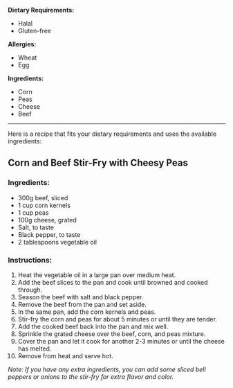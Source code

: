 **Dietary Requirements:**
- Halal
- Gluten-free

**Allergies:**
- Wheat
- Egg

**Ingredients:**
- Corn
- Peas
- Cheese
- Beef

---

Here is a recipe that fits your dietary requirements and uses the available ingredients:

## Corn and Beef Stir-Fry with Cheesy Peas

### Ingredients:
- 300g beef, sliced
- 1 cup corn kernels
- 1 cup peas
- 100g cheese, grated
- Salt, to taste
- Black pepper, to taste
- 2 tablespoons vegetable oil

### Instructions:
1. Heat the vegetable oil in a large pan over medium heat.
2. Add the beef slices to the pan and cook until browned and cooked through.
3. Season the beef with salt and black pepper.
4. Remove the beef from the pan and set aside.
5. In the same pan, add the corn kernels and peas.
6. Stir-fry the corn and peas for about 5 minutes or until they are tender.
7. Add the cooked beef back into the pan and mix well.
8. Sprinkle the grated cheese over the beef, corn, and peas mixture.
9. Cover the pan and let it cook for another 2-3 minutes or until the cheese has melted.
10. Remove from heat and serve hot.

*Note: If you have any extra ingredients, you can add some sliced bell peppers or onions to the stir-fry for extra flavor and color.*
